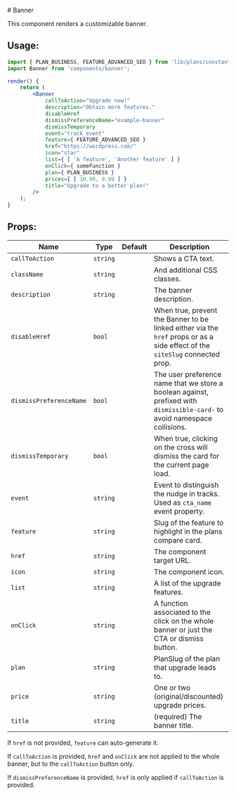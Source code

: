 # Banner

This component renders a customizable banner.

## Usage:

```jsx
import { PLAN_BUSINESS, FEATURE_ADVANCED_SEO } from 'lib/plans/constants';
import Banner from 'components/banner';

render() {
	return (
		<Banner
			callToAction="Upgrade now!"
			description="Obtain more features."
			disableHref
			dismissPreferenceName="example-banner"
			dismissTemporary
			event="track_event"
			feature={ FEATURE_ADVANCED_SEO }
			href="https://wordpress.com/"
			icon="star"
			list={ [ 'A feature', 'Another feature' ] }
			onClick={ someFunction }
			plan={ PLAN_BUSINESS }
			prices={ [ 10.99, 9.99 ] }
			title="Upgrade to a better plan!"
		/>
	);
}
```

## Props:

<table>
	<thead>
		<tr>
			<th>Name</th>
			<th>Type</th>
			<th>Default</th>
			<th>Description</th>
		</tr>
	</thead>
	<tbody>
		<tr>
			<td><code>callToAction</code></td>
			<td><code>string</code></td>
			<td></td>
			<td>Shows a CTA text.</td>
		</tr>
		<tr>
			<td><code>className</code></td>
			<td><code>string</code></td>
			<td></td>
			<td>And additional CSS classes.</td>
		</tr>
		<tr>
			<td><code>description</code></td>
			<td><code>string</code></td>
			<td></td>
			<td>The banner description.</td>
		</tr>
		<tr>
			<td><code>disableHref</code></td>
			<td><code>bool</code></td>
			<td></td>
			<td>When true, prevent the Banner to be linked either via the <code>href</code> props or as a side effect of the <code>siteSlug</code> connected prop.</td>
		</tr>
		<tr>
			<td><code>dismissPreferenceName</code></td>
			<td><code>bool</code></td>
			<td></td>
			<td>The user preference name that we store a boolean against, prefixed with <code>dismissible-card-</code> to avoid namespace collisions.</td>
		</tr>
		<tr>
			<td><code>dismissTemporary</code></td>
			<td><code>bool</code></td>
			<td></td>
			<td>When true, clicking on the cross will dismiss the card for the current page load.</td>
		</tr>
		<tr>
			<td><code>event</code></td>
			<td><code>string</code></td>
			<td></td>
			<td>Event to distinguish the nudge in tracks. Used as <code>cta_name</code> event property.</td>
		</tr>
		<tr>
			<td><code>feature</code></td>
			<td><code>string</code></td>
			<td></td>
			<td>Slug of the feature to highlight in the plans compare card.</td>
		</tr>
		<tr>
			<td><code>href</code></td>
			<td><code>string</code></td>
			<td></td>
			<td>The component target URL.</td>
		</tr>
		<tr>
			<td><code>icon</code></td>
			<td><code>string</code></td>
			<td></td>
			<td>The component icon.</td>
		</tr>
		<tr>
			<td><code>list</code></td>
			<td><code>string</code></td>
			<td></td>
			<td>A list of the upgrade features.</td>
		</tr>
		<tr>
			<td><code>onClick</code></td>
			<td><code>string</code></td>
			<td></td>
			<td>A function associated to the click on the whole banner or just the CTA or dismiss button.</td>
		</tr>
		<tr>
			<td><code>plan</code></td>
			<td><code>string</code></td>
			<td></td>
			<td>PlanSlug of the plan that upgrade leads to.</td>
		</tr>
		<tr>
			<td><code>price</code></td>
			<td><code>string</code></td>
			<td></td>
			<td>One or two (original/discounted) upgrade prices.</td>
		</tr>
		<tr>
			<td><code>title</code></td>
			<td><code>string</code></td>
			<td></td>
			<td>(required) The banner title.</td>
		</tr>
	</tbody>
</table>

If `href` is not provided, `feature` can auto-generate it.

If `callToAction` is provided, `href` and `onClick` are not applied to the whole banner, but to the `callToAction` button only.

If `dismissPreferenceName` is provided, `href` is only applied if `callToAction` is provided.


